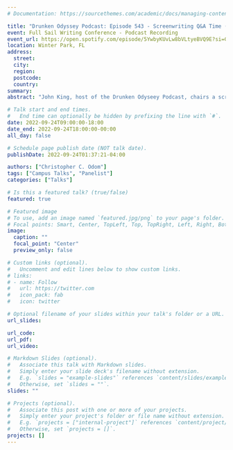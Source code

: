 ```yaml
---
# Documentation: https://sourcethemes.com/academic/docs/managing-content/

title: "Drunken Odyssey Podcast: Episode 543 - Screenwriting Q&A Time (Full Sail Labs)"
event: Full Sail Writing Conference - Podcast Recording
event_url: https://open.spotify.com/episode/5YwbyKUvLw8bVLtyeBVQ9E?si=GApufKTJSrqlYgRgz8_T3Q
location: Winter Park, FL
address:
  street:
  city:
  region:
  postcode:
  country:
summary:
abstract: "John King, host of the Drunken Odyseey Podcast, chairs a screenwriting panel Q&A with Creative Writing Master of Fine Arts faculty members Dr. Christopher C. Odom, MFA, PhD, Bethany Duvall, and Jared Silva."

# Talk start and end times.
#   End time can optionally be hidden by prefixing the line with `#`.
date: 2022-09-24T09:00:00-18:00
date_end: 2022-09-24T18:00:00-00:00
all_day: false

# Schedule page publish date (NOT talk date).
publishDate: 2022-09-24T01:37:21-04:00

authors: ["Christopher C. Odom"]
tags: ["Campus Talks", "Panelist"]
categories: ["Talks"]

# Is this a featured talk? (true/false)
featured: true

# Featured image
# To use, add an image named `featured.jpg/png` to your page's folder.
# Focal points: Smart, Center, TopLeft, Top, TopRight, Left, Right, BottomLeft, Bottom, BottomRight.
image:
  caption: ""
  focal_point: "Center"
  preview_only: false

# Custom links (optional).
#   Uncomment and edit lines below to show custom links.
# links:
# - name: Follow
#   url: https://twitter.com
#   icon_pack: fab
#   icon: twitter

# Optional filename of your slides within your talk's folder or a URL.
url_slides:

url_code:
url_pdf:
url_video:

# Markdown Slides (optional).
#   Associate this talk with Markdown slides.
#   Simply enter your slide deck's filename without extension.
#   E.g. `slides = "example-slides"` references `content/slides/example-slides.md`.
#   Otherwise, set `slides = ""`.
slides: ""

# Projects (optional).
#   Associate this post with one or more of your projects.
#   Simply enter your project's folder or file name without extension.
#   E.g. `projects = ["internal-project"]` references `content/project/deep-learning/index.md`.
#   Otherwise, set `projects = []`.
projects: []
---
```

